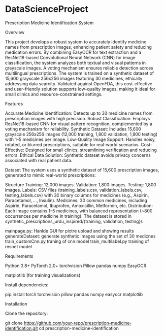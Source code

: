 # DataScienceProject
Prescription Medicine Identification System

Overview

This project develops a robust system to accurately identify medicine names from prescription images, enhancing patient safety and reducing medication errors. By combining EasyOCR for text extraction and a ResNet18-based Convolutional Neural Network (CNN) for image classification, the system analyzes both textual and visual patterns in grayscale images. A voting mechanism ensures reliable detection across multilingual prescriptions. The system is trained on a synthetic dataset of 15,600 grayscale 256x256 images featuring 30 medicines, ethically addressing data scarcity. Validated against OpenFDA, this cost-effective and user-friendly solution supports low-quality images, making it ideal for small clinics and resource-constrained settings.

Features

Accurate Medicine Identification: Detects up to 30 medicine names from prescription images with high precision.
Robust Classification: Employs ResNet18-based CNN for visual pattern recognition, complemented by a voting mechanism for reliability.
Synthetic Dataset: Includes 15,600 grayscale 256x256 images (12,000 training, 1,800 validation, 1,800 testing) with 1–5 medicines per image.
Low-Quality Image Support: Handles noisy, rotated, or blurred prescriptions, suitable for real-world scenarios.
Cost-Effective: Designed for small clinics, streamlining verification and reducing errors.
Ethical Data Solution: Synthetic dataset avoids privacy concerns associated with real patient data.

Dataset
The system uses a synthetic dataset of 15,600 prescription images, generated to mimic real-world prescriptions:

Structure
Training: 12,000 images.
Validation: 1,800 images.
Testing: 1,800 images.
Labels: CSV files (training_labels.csv, validation_labels.csv, testing_labels.csv) with 30 binary columns for medicines (e.g., Aspirin, Paracetamol, ..., Insulin).
Medicines: 30 common medicines, including Aspirin, Paracetamol, Ibuprofen, Amoxicillin, Metformin, etc.
Distribution: Each image contains 1–5 medicines, with balanced representation (~800 occurrences per medicine in training).
The dataset is stored in synthetic_prescriptions_urdu_inspired/{training, validation, testing}/.

mainpage.py: Hanlde GUI for pictre upload and showing results
generateDataset: generate synthetic images using the set of 30 medicnes 
train_customCnn.py   traning of cnn model 
train_multilabel.py   training of resnet model



Requirements

Python 3.8+
PyTorch 2.0+
torchvision
Pillow
pandas
numpy
EasyOCR



matplotlib (for training visualizations)

Install dependencies:

pip install torch torchvision pillow pandas numpy easyocr matplotlib

Installation

Clone the repository:

git clone https://github.com/your-repo/prescription-medicine-identification.git
cd prescription-medicine-identification

